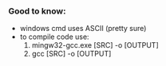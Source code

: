 ### Good to know:

- windows cmd uses ASCII (pretty sure)
- to compile code use:
    1. mingw32-gcc.exe [SRC] -o [OUTPUT]
    2. gcc [SRC] -o [OUTPUT]
